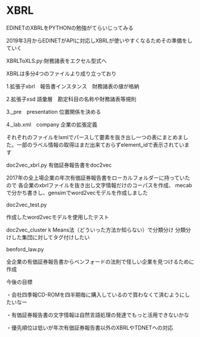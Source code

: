# XBRL

EDINETのXBRLをPYTHONの勉強がてらいじってみる

2019年3月からEDINETがAPIに対応しXBRLが使いやすくなるためその準備をしていく

XBRLToXLS.py:財務諸表をエクセル型式へ

XBRLは多分4つのファイルより成り立っており

1.拡張子xbrl　報告書インスタンス　財務諸表の値が格納

2.拡張子xsd 語彙層　勘定科目の名称や財務諸表等規則

3._pre　presentation 位置関係を決める

4._lab.xml　company 企業の拡張定義

それぞれのファイルをlxmlでパースして要素を抜き出し一つの表にまとめました。一部のラベル情報の取得はまだ出来ておらずelement_idで表示されています

doc2vec_xbrl.py 有価証券報告書をdoc2vec

2017年の全上場企業の年次有価証券報告書をローカルフォルダーに持っていたので
各企業のxbrlファイルを抜き出し文字情報だけのコーパスを作成、
mecabで分かち書きし、gensimでword2vecモデルを作成しました

doc2vec_test.py

作成したword2vecモデルを使用したテスト

doc2vec_cluster
k Means法（どういった方法か知らない）で分類分け
分類分けした集団に対してタグ付けしたい

benford_law.py

全企業の有価証券報告書からベンフォードの法則で怪しい企業を見つけるために作成

今後の目標

・会社四季報CD-ROMを四半期毎に購入しているので買わなくて済むようにしたいなー

・有価証券報告書の文字情報は自然言語処理の発達でもっと活用できないかな

・優先順位は低いが年次有価証券報告書以外のXBRLやTDNETへの対応
